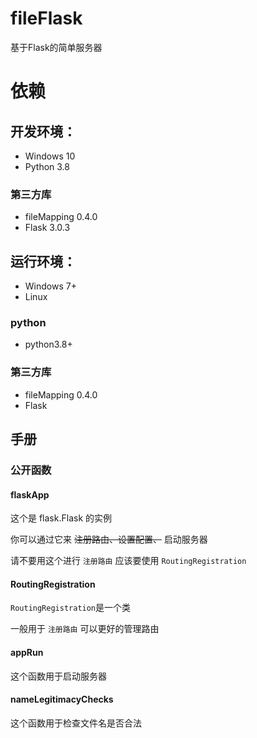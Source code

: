 # fileFlask


基于Flask的简单服务器

# 依赖

## 开发环境：
- Windows 10
- Python 3.8

### 第三方库

- fileMapping 0.4.0
- Flask 3.0.3


## 运行环境：
- Windows 7+
- Linux

### python
- python3.8+

### 第三方库
- fileMapping 0.4.0
- Flask


## 手册

### 公开函数

#### flaskApp

这个是 flask.Flask 的实例

你可以通过它来 ~~注册路由、设置配置、~~ 启动服务器

请不要用这个进行 `注册路由` 应该要使用 `RoutingRegistration`

#### RoutingRegistration

`RoutingRegistration`是一个类

一般用于 `注册路由` 可以更好的管理路由

#### appRun

这个函数用于启动服务器


#### nameLegitimacyChecks

这个函数用于检查文件名是否合法

